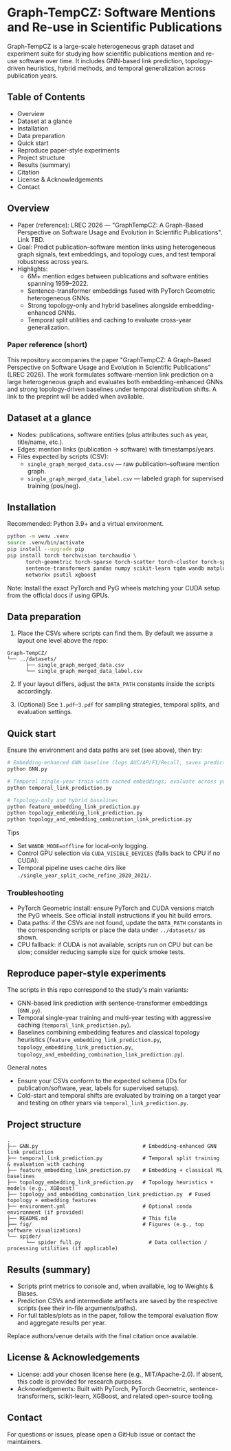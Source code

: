 # Graph-TempCZ: Software Mentions and Re-use in Scientific Publications

Graph-TempCZ is a large-scale heterogeneous graph dataset and experiment suite for studying how scientific publications mention and re-use software over time. It includes GNN-based link prediction, topology-driven heuristics, hybrid methods, and temporal generalization across publication years.

<!-- Optional figures
![Top 10 software overall](top10software.png)
![Top 10 software by publication year](top_10software_of_each_year.png)
-->

## Table of Contents
- Overview
- Dataset at a glance
- Installation
- Data preparation
- Quick start
- Reproduce paper-style experiments
- Project structure
- Results (summary)
- Citation
- License & Acknowledgements
- Contact

## Overview
- Paper (reference): LREC 2026 — "GraphTempCZ: A Graph-Based Perspective on Software Usage and Evolution in Scientific Publications". Link TBD.
- Goal: Predict publication–software mention links using heterogeneous graph signals, text embeddings, and topology cues, and test temporal robustness across years.
- Highlights:
   - 6M+ mention edges between publications and software entities spanning 1959–2022.
   - Sentence-transformer embeddings fused with PyTorch Geometric heterogeneous GNNs.
   - Strong topology-only and hybrid baselines alongside embedding-enhanced GNNs.
   - Temporal split utilities and caching to evaluate cross-year generalization.

### Paper reference (short)
This repository accompanies the paper "GraphTempCZ: A Graph-Based Perspective on Software Usage and Evolution in Scientific Publications" (LREC 2026). The work formulates software-mention link prediction on a large heterogeneous graph and evaluates both embedding-enhanced GNNs and strong topology-driven baselines under temporal distribution shifts. A link to the preprint will be added when available.

## Dataset at a glance
- Nodes: publications, software entities (plus attributes such as year, title/name, etc.).
- Edges: mention links (publication → software) with timestamps/years.
- Files expected by scripts (CSV):
   - `single_graph_merged_data.csv` — raw publication–software mention graph.
   - `single_graph_merged_data_label.csv` — labeled graph for supervised training (pos/neg).

## Installation
Recommended: Python 3.9+ and a virtual environment.

```bash
python -m venv .venv
source .venv/bin/activate
pip install --upgrade pip
pip install torch torchvision torchaudio \
      torch-geometric torch-sparse torch-scatter torch-cluster torch-spline-conv \
      sentence-transformers pandas numpy scikit-learn tqdm wandb matplotlib seaborn \
      networkx psutil xgboost
```

Note: Install the exact PyTorch and PyG wheels matching your CUDA setup from the official docs if using GPUs.

## Data preparation
1) Place the CSVs where scripts can find them. By default we assume a layout one level above the repo:

```
Graph-TempCZ/
└── ../datasets/
      ├── single_graph_merged_data.csv
      └── single_graph_merged_data_label.csv
```

2) If your layout differs, adjust the `DATA_PATH` constants inside the scripts accordingly.

3) (Optional) See `1.pdf`–`3.pdf` for sampling strategies, temporal splits, and evaluation settings.

## Quick start
Ensure the environment and data paths are set (see above), then try:

```bash
# Embedding-enhanced GNN baseline (logs AUC/AP/F1/Recall, saves predictions)
python GNN.py

# Temporal single-year train with cached embeddings; evaluate across years
python temporal_link_prediction.py

# Topology-only and hybrid baselines
python feature_embedding_link_prediction.py
python topology_embedding_link_prediction.py
python topology_and_embedding_combination_link_prediction.py
```

Tips
- Set `WANDB_MODE=offline` for local-only logging.
- Control GPU selection via `CUDA_VISIBLE_DEVICES` (falls back to CPU if no CUDA).
- Temporal pipeline uses cache dirs like `./single_year_split_cache_refine_2020_2021/`.

### Troubleshooting
- PyTorch Geometric install: ensure PyTorch and CUDA versions match the PyG wheels. See official install instructions if you hit build errors.
- Data paths: if the CSVs are not found, update the `DATA_PATH` constants in the corresponding scripts or place the data under `../datasets/` as shown.
- CPU fallback: if CUDA is not available, scripts run on CPU but can be slow; consider reducing sample size for quick smoke tests.

## Reproduce paper-style experiments
The scripts in this repo correspond to the study's main variants:
- GNN-based link prediction with sentence-transformer embeddings (`GNN.py`).
- Temporal single-year training and multi-year testing with aggressive caching (`temporal_link_prediction.py`).
- Baselines combining embedding features and classical topology heuristics (`feature_embedding_link_prediction.py`, `topology_embedding_link_prediction.py`, `topology_and_embedding_combination_link_prediction.py`).

General notes
- Ensure your CSVs conform to the expected schema (IDs for publication/software, year, labels for supervised setups).
- Cold-start and temporal shifts are evaluated by training on a target year and testing on other years via `temporal_link_prediction.py`.

## Project structure
```
.
├── GNN.py                                  # Embedding-enhanced GNN link prediction
├── temporal_link_prediction.py             # Temporal split training & evaluation with caching
├── feature_embedding_link_prediction.py    # Embedding + classical ML baselines
├── topology_embedding_link_prediction.py   # Topology heuristics + models (e.g., XGBoost)
├── topology_and_embedding_combination_link_prediction.py  # Fused topology + embedding features
├── environment.yml                         # Optional conda environment (if provided)
├── README.md                               # This file
├── fig/                                    # Figures (e.g., top software visualizations)
└── spider/
      └── spider_full.py                      # Data collection / processing utilities (if applicable)
```

## Results (summary)
- Scripts print metrics to console and, when available, log to Weights & Biases.
- Prediction CSVs and intermediate artifacts are saved by the respective scripts (see their in-file arguments/paths).
- For full tables/plots as in the paper, follow the temporal evaluation flow and aggregate results per year.


Replace authors/venue details with the final citation once available.

## License & Acknowledgements
- License: add your chosen license here (e.g., MIT/Apache-2.0). If absent, this code is provided for research purposes.
- Acknowledgements: Built with PyTorch, PyTorch Geometric, sentence-transformers, scikit-learn, XGBoost, and related open-source tooling.

## Contact
For questions or issues, please open a GitHub issue or contact the maintainers.
